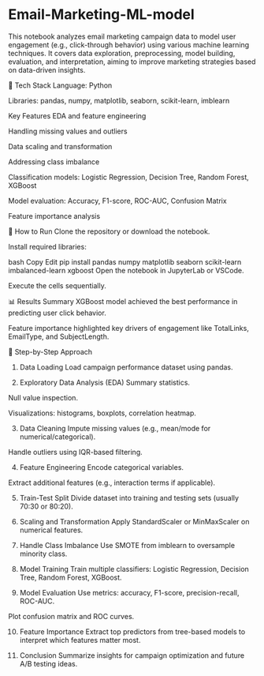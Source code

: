 # Email-Marketing-ML-model

This notebook analyzes email marketing campaign data to model user engagement (e.g., click-through behavior) using various machine learning techniques. It covers data exploration, preprocessing, model building, evaluation, and interpretation, aiming to improve marketing strategies based on data-driven insights.

🧰 Tech Stack
Language: Python

Libraries: pandas, numpy, matplotlib, seaborn, scikit-learn, imblearn

Key Features
EDA and feature engineering

Handling missing values and outliers

Data scaling and transformation

Addressing class imbalance

Classification models: Logistic Regression, Decision Tree, Random Forest, XGBoost

Model evaluation: Accuracy, F1-score, ROC-AUC, Confusion Matrix

Feature importance analysis

🚀 How to Run
Clone the repository or download the notebook.

Install required libraries:

bash
Copy
Edit
pip install pandas numpy matplotlib seaborn scikit-learn imbalanced-learn xgboost
Open the notebook in JupyterLab or VSCode.

Execute the cells sequentially.

📊 Results Summary
XGBoost model achieved the best performance in predicting user click behavior.

Feature importance highlighted key drivers of engagement like TotalLinks, EmailType, and SubjectLength.

🔁 Step-by-Step Approach
1. Data Loading
Load campaign performance dataset using pandas.

2. Exploratory Data Analysis (EDA)
Summary statistics.

Null value inspection.

Visualizations: histograms, boxplots, correlation heatmap.

3. Data Cleaning
Impute missing values (e.g., mean/mode for numerical/categorical).

Handle outliers using IQR-based filtering.

4. Feature Engineering
Encode categorical variables.

Extract additional features (e.g., interaction terms if applicable).

5. Train-Test Split
Divide dataset into training and testing sets (usually 70:30 or 80:20).

6. Scaling and Transformation
Apply StandardScaler or MinMaxScaler on numerical features.

7. Handle Class Imbalance
Use SMOTE from imblearn to oversample minority class.

8. Model Training
Train multiple classifiers: Logistic Regression, Decision Tree, Random Forest, XGBoost.

9. Model Evaluation
Use metrics: accuracy, F1-score, precision-recall, ROC-AUC.

Plot confusion matrix and ROC curves.

10. Feature Importance
Extract top predictors from tree-based models to interpret which features matter most.

11. Conclusion
Summarize insights for campaign optimization and future A/B testing ideas.
